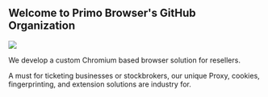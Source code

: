 ## Welcome to Primo Browser's GitHub Organization

<img src="https://github.com/primo-browser/.github/blob/main/images/Wordmark.png?raw=true">

We develop a custom Chromium based browser solution for resellers.

A must for ticketing businesses or stockbrokers, our unique Proxy, cookies, fingerprinting, and extension solutions
are industry for.
